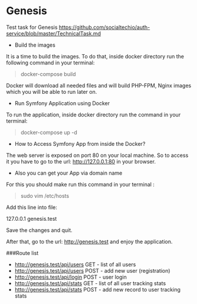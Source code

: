 # Genesis
Test task for Genesis 
https://github.com/socialtechio/auth-service/blob/master/TechnicalTask.md

* Build the images

It is a time to build the images. To do that, inside docker directory run the following command in your terminal:

> docker-compose build
 
Docker will download all needed files and will build PHP-FPM, Nginx images which you will be able to run later on.

* Run Symfony Application using Docker

To run the application, inside docker directory run the command in your terminal:

> docker-compose up -d


* How to Access Symfony App from inside the Docker?

The web server is exposed on port 80 on your local machine. 
So to access it you have to go to the url: http://127.0.0.1:80 in your browser.

* Also you can get your App via domain name

For this you should make run this command in your terminal :

> sudo vim /etc/hosts

Add this line into file:

127.0.0.1  genesis.test

Save the changes and quit.

After that, go to the url: http://genesis.test and enjoy the application.


###Route list
* http://genesis.test/api/users    GET - list of all users
* http://genesis.test/api/users    POST - add new user (registration)
* http://genesis.test/api/login    POST - user login 
* http://genesis.test/api/stats    GET - list of all user tracking stats
* http://genesis.test/api/stats    POST - add new record to user tracking stats
